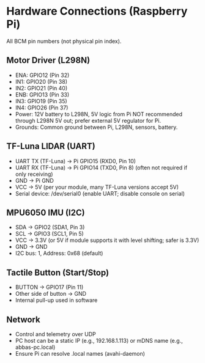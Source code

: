 # Hardware Connections (Raspberry Pi)

All BCM pin numbers (not physical pin index).

## Motor Driver (L298N)
- ENA: GPIO12 (Pin 32)
- IN1: GPIO20 (Pin 38)
- IN2: GPIO21 (Pin 40)
- ENB: GPIO13 (Pin 33)
- IN3: GPIO19 (Pin 35)
- IN4: GPIO26 (Pin 37)
- Power: 12V battery to L298N, 5V logic from Pi NOT recommended through L298N 5V out; prefer external 5V regulator for Pi.
- Grounds: Common ground between Pi, L298N, sensors, battery.

## TF-Luna LIDAR (UART)
- UART TX (TF-Luna) -> Pi GPIO15 (RXD0, Pin 10)
- UART RX (TF-Luna) -> Pi GPIO14 (TXD0, Pin 8) (often not required if only receiving)
- GND -> Pi GND
- VCC -> 5V (per your module, many TF-Luna versions accept 5V)
- Serial device: /dev/serial0 (enable UART; disable console on serial)

## MPU6050 IMU (I2C)
- SDA -> GPIO2 (SDA1, Pin 3)
- SCL -> GPIO3 (SCL1, Pin 5)
- VCC -> 3.3V (or 5V if module supports it with level shifting; safer is 3.3V)
- GND -> GND
- I2C bus: 1, Address: 0x68 (default)

## Tactile Button (Start/Stop)
- BUTTON -> GPIO17 (Pin 11)
- Other side of button -> GND
- Internal pull-up used in software

## Network
- Control and telemetry over UDP
- PC host can be a static IP (e.g., 192.168.1.113) or mDNS name (e.g., abbas-pc.local)
- Ensure Pi can resolve .local names (avahi-daemon)

